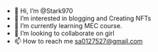 - 👋 Hi, I’m @Stark970
- 👀 I’m interested in blogging and Creating NFTs
- 🌱 I’m currently learning MEC course.
- 💞️ I’m looking to collaborate on girl
- 📫 How to reach me sa0127527@gmail.com

<!---
Stark970/Stark970 is a ✨ special ✨ repository because its `README.md` (this file) appears on your GitHub profile.
You can click the Preview link to take a look at your changes.
--->
